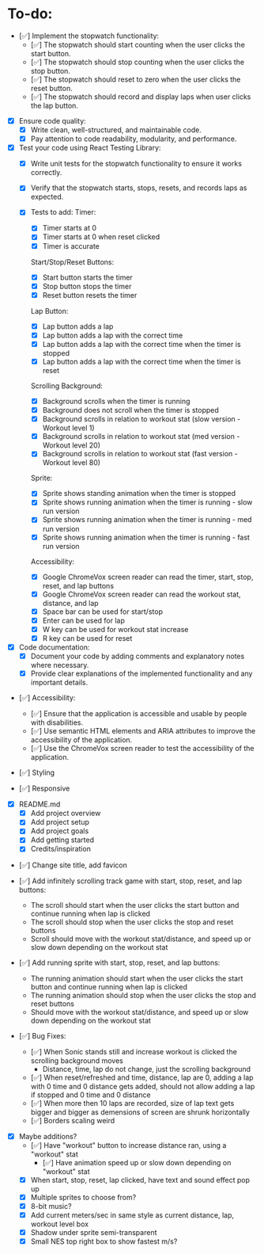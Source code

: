 
# To-do:

- [✅] Implement the stopwatch functionality:
    - [✅] The stopwatch should start counting when the user clicks the start button.
    - [✅] The stopwatch should stop counting when the user clicks the stop button.
    - [✅] The stopwatch should reset to zero when the user clicks the reset button.
    - [✅] The stopwatch should record and display laps when user clicks the lap button.

- [x] Ensure code quality:
    - [x] Write clean, well-structured, and maintainable code.
    - [x] Pay attention to code readability, modularity, and performance.

- [x] Test your code using React Testing Library:
    - [x] Write unit tests for the stopwatch functionality to ensure it works correctly.
    - [x] Verify that the stopwatch starts, stops, resets, and records laps as expected.
    
    - [x] Tests to add:
        Timer:
        - [x] Timer starts at 0
        - [x] Timer starts at 0 when reset clicked
        - [x] Timer is accurate

        Start/Stop/Reset Buttons:
        - [x] Start button starts the timer
        - [x] Stop button stops the timer
        - [x] Reset button resets the timer

        Lap Button:
        - [x] Lap button adds a lap
        - [x] Lap button adds a lap with the correct time
        - [x] Lap button adds a lap with the correct time when the timer is stopped
        - [x] Lap button adds a lap with the correct time when the timer is reset

        Scrolling Background:
        - [x] Background scrolls when the timer is running
        - [x] Background does not scroll when the timer is stopped
        - [x] Background scrolls in relation to workout stat (slow version - Workout level 1)
        - [x] Background scrolls in relation to workout stat (med version - Workout level 20)
        - [x] Background scrolls in relation to workout stat (fast version - Workout level 80)

        Sprite:
        - [x] Sprite shows standing animation when the timer is stopped
        - [x] Sprite shows running animation when the timer is running - slow run version
        - [x] Sprite shows running animation when the timer is running - med run version
        - [x] Sprite shows running animation when the timer is running - fast run version

        Accessibility:
        - [x] Google ChromeVox screen reader can read the timer, start, stop, reset, and lap buttons
        - [x] Google ChromeVox screen reader can read the workout stat, distance, and lap
        - [x] Space bar can be used for start/stop
        - [x] Enter can be used for lap
        - [x] W key can be used for workout stat increase
        - [x] R key can be used for reset

- [x] Code documentation:
    - [x] Document your code by adding comments and explanatory notes where necessary.
    - [x] Provide clear explanations of the implemented functionality and any important details.

- [✅] Accessibility:
    - [✅] Ensure that the application is accessible and usable by people with disabilities.
    - [✅] Use semantic HTML elements and ARIA attributes to improve the accessibility of the application.
    - [✅] Use the ChromeVox screen reader to test the accessibility of the application.

- [✅] Styling

- [✅] Responsive

- [x] README.md
    - [x] Add project overview
    - [x] Add project setup
    - [x] Add project goals
    - [x] Add getting started
    - [x] Credits/inspiration

- [✅] Change site title, add favicon

- [✅] Add infinitely scrolling track game with start, stop, reset, and lap buttons:
    - The scroll should start when the user clicks the start button and continue running when lap is clicked
    - The scroll should stop when the user clicks the stop and reset buttons
    - Scroll should move with the workout stat/distance, and speed up or slow down depending on the workout stat

- [✅] Add running sprite with start, stop, reset, and lap buttons:
    - The running animation should start when the user clicks the start button and continue running when lap is clicked
    - The running animation should stop when the user clicks the stop and reset buttons
    - Should move with the workout stat/distance, and speed up or slow down depending on the workout stat

- [✅] Bug Fixes:
    - [✅] When Sonic stands still and increase workout is clicked the scrolling background moves
        - Distance, time, lap do not change, just the scrolling background
    - [✅] When reset/refreshed and time, distance, lap are 0, adding a lap with 0 time and 0 distance
          gets added, should not allow adding a lap if stopped and 0 time and 0 distance
    - [✅] When more then 10 laps are recorded, size of lap text gets bigger and bigger as demensions of screen are shrunk horizontally
    - [✅] Borders scaling weird

- [x] Maybe additions?
    - [✅] Have "workout" button to increase distance ran, using a "workout" stat
        - [✅] Have animation speed up or slow down depending on "workout" stat
    - [x] When start, stop, reset, lap clicked, have text and sound effect pop up
    - [x] Multiple sprites to choose from?
    - [x] 8-bit music?
    - [x] Add current meters/sec in same style as current distance, lap, workout level box
    - [x] Shadow under sprite semi-transparent 
    - [x] Small NES top right box to show fastest m/s?